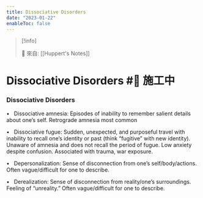 ```yaml
---
title: Dissociative Disorders
date: "2023-01-22"
enableToc: false
---
```


> [!info]
>
> 🌱 來自: [[Huppert's Notes]]

# Dissociative Disorders #🚧 施工中

### Dissociative Disorders

•   Dissociative amnesia: Episodes of inability to remember salient details about one’s self. Retrograde amnesia most common

•   Dissociative fugue: Sudden, unexpected, and purposeful travel with inability to recall one’s identity or past (think “fugitive” with new identity). Unaware of amnesia and does not recall the period of fugue. Low anxiety despite confusion. Associated with trauma, war exposure.

•   Depersonalization: Sense of disconnection from one’s self/body/actions. Often vague/difficult for one to describe.

•   Derealization: Sense of disconnection from reality/one’s surroundings. Feeling of “unreality.” Often vague/difficult for one to describe.

